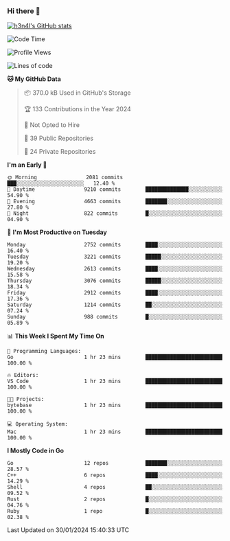 ### Hi there 👋

[![h3n4l's GitHub stats](https://github-readme-stats.vercel.app/api?username=h3n4l&count_private=true&show_icons=true&theme=radical)](https://github.com/h3n4l/github-readme-stats)

<!--START_SECTION:waka-->
![Code Time](http://img.shields.io/badge/Code%20Time-1%2C836%20hrs%2017%20mins-blue)

![Profile Views](http://img.shields.io/badge/Profile%20Views-1-blue)

![Lines of code](https://img.shields.io/badge/From%20Hello%20World%20I%27ve%20Written-4.9%20million%20lines%20of%20code-blue)

**🐱 My GitHub Data** 

> 📦 370.0 kB Used in GitHub's Storage 
 > 
> 🏆 133 Contributions in the Year 2024
 > 
> 🚫 Not Opted to Hire
 > 
> 📜 39 Public Repositories 
 > 
> 🔑 24 Private Repositories 
 > 
**I'm an Early 🐤** 

```text
🌞 Morning                2081 commits        ███░░░░░░░░░░░░░░░░░░░░░░   12.40 % 
🌆 Daytime                9210 commits        ██████████████░░░░░░░░░░░   54.90 % 
🌃 Evening                4663 commits        ███████░░░░░░░░░░░░░░░░░░   27.80 % 
🌙 Night                  822 commits         █░░░░░░░░░░░░░░░░░░░░░░░░   04.90 % 
```
📅 **I'm Most Productive on Tuesday** 

```text
Monday                   2752 commits        ████░░░░░░░░░░░░░░░░░░░░░   16.40 % 
Tuesday                  3221 commits        █████░░░░░░░░░░░░░░░░░░░░   19.20 % 
Wednesday                2613 commits        ████░░░░░░░░░░░░░░░░░░░░░   15.58 % 
Thursday                 3076 commits        █████░░░░░░░░░░░░░░░░░░░░   18.34 % 
Friday                   2912 commits        ████░░░░░░░░░░░░░░░░░░░░░   17.36 % 
Saturday                 1214 commits        ██░░░░░░░░░░░░░░░░░░░░░░░   07.24 % 
Sunday                   988 commits         █░░░░░░░░░░░░░░░░░░░░░░░░   05.89 % 
```


📊 **This Week I Spent My Time On** 

```text
💬 Programming Languages: 
Go                       1 hr 23 mins        █████████████████████████   100.00 % 

🔥 Editors: 
VS Code                  1 hr 23 mins        █████████████████████████   100.00 % 

🐱‍💻 Projects: 
bytebase                 1 hr 23 mins        █████████████████████████   100.00 % 

💻 Operating System: 
Mac                      1 hr 23 mins        █████████████████████████   100.00 % 
```

**I Mostly Code in Go** 

```text
Go                       12 repos            ███████░░░░░░░░░░░░░░░░░░   28.57 % 
C++                      6 repos             ████░░░░░░░░░░░░░░░░░░░░░   14.29 % 
Shell                    4 repos             ██░░░░░░░░░░░░░░░░░░░░░░░   09.52 % 
Rust                     2 repos             █░░░░░░░░░░░░░░░░░░░░░░░░   04.76 % 
Ruby                     1 repo              █░░░░░░░░░░░░░░░░░░░░░░░░   02.38 % 
```




 Last Updated on 30/01/2024 15:40:33 UTC
<!--END_SECTION:waka-->

